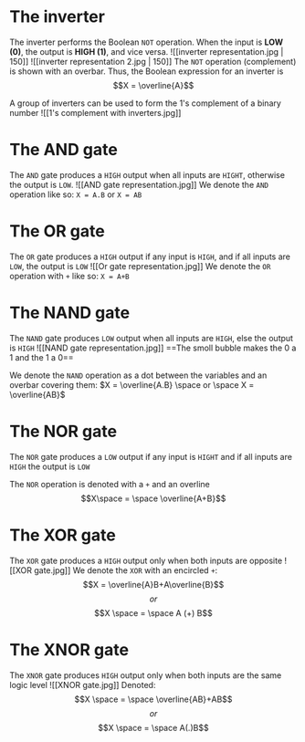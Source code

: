 # The inverter
The inverter performs the Boolean `NOT` operation. When the input is **LOW (0)**, the output is **HIGH (1)**, and vice versa.
![[inverter representation.jpg | 150]]
![[inverter representation 2.jpg | 150]]
The `NOT` operation (complement) is shown with an overbar. Thus, the Boolean expression for an inverter is
$$X = \overline{A}$$

A group of inverters can be used to form the 1's complement of a binary number
![[1's complement with inverters.jpg]]

# The AND gate
The `AND` gate produces a `HIGH` output when all inputs are `HIGHT`, otherwise the output is `LOW`.
![[AND gate representation.jpg]]
We denote the `AND` operation like so:
`X = A.B` or `X = AB`

# The OR gate
The `OR` gate produces a `HIGH` output if any input is `HIGH`, and if all inputs are `LOW`, the output is `LOW`
![[Or gate representation.jpg]]
We denote the `OR` operation with `+` like so:
`X = A+B`

# The NAND gate
The `NAND` gate produces `LOW` output when all inputs are `HIGH`, else the output is `HIGH`
![[NAND gate representation.jpg]]
==The smoll bubble makes the 0 a 1 and the 1 a 0==

We denote the `NAND` operation as a dot between the variables and an overbar covering them:
$X = \overline{A.B} \space or \space X = \overline{AB}$

# The NOR gate
The `NOR` gate produces a `LOW` output if any input is `HIGHT` and if all inputs are `HIGH` the output is `LOW`

The `NOR` operation is denoted with a `+` and an overline
$$X\space = \space \overline{A+B}$$

# The XOR gate
The `XOR` gate produces a `HIGH` output only when both inputs are opposite
![[XOR gate.jpg]]
We denote the `XOR` with an encircled `+`:
$$X = \overline{A}B+A\overline{B}$$
$$or$$
$$X \space = \space A (+) B$$

# The XNOR gate
The `XNOR` gate produces `HIGH` output only when both inputs are the same logic level
![[XNOR gate.jpg]]
Denoted:
$$X \space = \space \overline{AB}+AB$$
$$or$$
$$X \space = \space A(.)B$$
